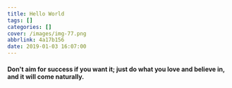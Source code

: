 ```yaml
---
title: Hello World
tags: []
categories: []
cover: /images/img-77.png
abbrlink: 4a17b156
date: 2019-01-03 16:07:00
---
```

#### Don't aim for success if you want it; just do what you love and believe in, and it will come naturally.
